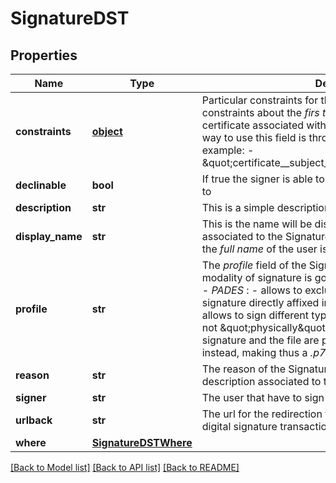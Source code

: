 # SignatureDST

## Properties
Name | Type | Description | Notes
------------ | ------------- | ------------- | -------------
**constraints** | [**object**](.md) | Particular constraints for the Signature. For example constraints about the _firs tname_ or _last name_ of the certificate associated with the identity is going to sign. The way to use this field is through the _django lookups_, for example:   - \&quot;certificate__subject_givenName__iexact&#x3D;JOHN\&quot;  | [optional] 
**declinable** | **bool** | If true the signer is able to decline the Signature if he wants to | [optional] 
**description** | **str** | This is a simple description to attach with the Signature | [optional] 
**display_name** | **str** | This is the name will be displayed on the signature tray associated to the Signature has to be performed. Usually is the _full name_ of the user is going to sign | [optional] 
**profile** | **str** | The _profile_ field of the Signature object specifies the modality of signature is going to be performed, and can be:   - _PADES_ :     - allows to exclusively sign a pdf file with the signature     directly affixed into the document;   - _CADES_ :     - allows to sign different types of documents; the signature     is not \&quot;physically\&quot; into the document but the signature and the file     are placed together in an envelope instead, making thus a _.p7m_     extension.  | [optional] 
**reason** | **str** | The reason of the Signature, or rather a motivational description associated to the Signature | [optional] 
**signer** | **str** | The user that have to sign the digital signature transaction | [optional] 
**urlback** | **str** | The url for the redirection from Signature tray when the digital signature transaction is completed or annulled | [optional] 
**where** | [**SignatureDSTWhere**](SignatureDSTWhere.md) |  | [optional] 

[[Back to Model list]](../README.md#documentation-for-models) [[Back to API list]](../README.md#documentation-for-api-endpoints) [[Back to README]](../README.md)


